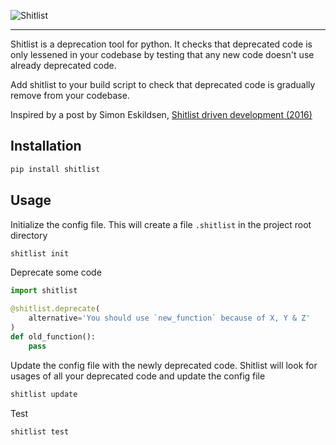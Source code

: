 
![Shitlist](https://github.com/samboyd/shitlist/assets/logo.svg?raw=true)

---

Shitlist is a deprecation tool for python. It checks that deprecated code is only lessened in your codebase by 
testing that any new code doesn't use already deprecated code. 

Add shitlist to your build script to check that deprecated code is gradually remove from your codebase. 

Inspired by a post by Simon Eskildsen, [Shitlist driven development (2016)](https://sirupsen.com/shitlists)

## Installation



```bash
pip install shitlist
```


## Usage

Initialize the config file. This will create a file `.shitlist` in the project root directory
```bash
shitlist init
```

Deprecate some code
```python
import shitlist

@shitlist.deprecate(
    alternative='You should use `new_function` because of X, Y & Z'
)
def old_function():
    pass
```

Update the config file with the newly deprecated code. Shitlist will look for usages of all your deprecated code
and update the config file
```bash
shitlist update
```

Test
```bash
shitlist test
```
